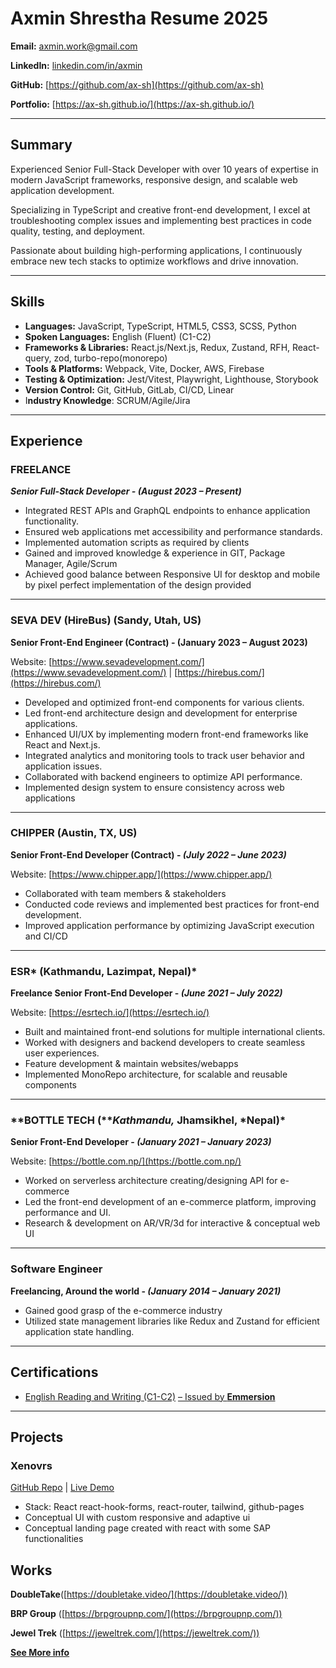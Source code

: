 # Axmin Shrestha Resume 2025

**Email:** [axmin.work@gmail.com](mailto:axmin.work@gmail.com)

**LinkedIn:** [linkedin.com/in/axmin](https://linkedin.com/in/axmin)

**GitHub:** [https://github.com/ax-sh](https://github.com/ax-sh)

**Portfolio:** [https://ax-sh.github.io/](https://ax-sh.github.io/)

---

## **Summary**

Experienced Senior Full-Stack Developer with over 10 years of expertise in modern JavaScript frameworks, responsive design, and scalable web application development.

Specializing in TypeScript and creative front-end development, I excel at troubleshooting complex issues and implementing best practices in code quality, testing, and deployment.

Passionate about building high-performing applications, I continuously embrace new tech stacks to optimize workflows and drive innovation.

---

## **Skills**

- **Languages:** JavaScript, TypeScript, HTML5, CSS3, SCSS, Python
- **Spoken Languages:** English (Fluent) (C1-C2)
- **Frameworks & Libraries:** React.js/Next.js, Redux, Zustand, RFH, React-query, zod, turbo-repo(monorepo)
- **Tools & Platforms:** Webpack, Vite, Docker, AWS, Firebase
- **Testing & Optimization:** Jest/Vitest, Playwright, Lighthouse, Storybook
- **Version Control:** Git, GitHub, GitLab, CI/CD, Linear
- I**ndustry Knowledge**: SCRUM/Agile/Jira

---

## **Experience**

### **FREELANCE**

**_Senior Full-Stack Developer - (August 2023 – Present)_**

- Integrated REST APIs and GraphQL endpoints to enhance application functionality.
- Ensured web applications met accessibility and performance standards.
- Implemented automation scripts as required by clients
- Gained and improved knowledge & experience in GIT, Package Manager, Agile/Scrum
- Achieved good balance between Responsive UI for desktop and mobile by pixel perfect implementation of the design provided

---

### **SEVA DEV (HireBus)** (Sandy, Utah, US)

**Senior Front-End Engineer (Contract) - (January 2023 – August 2023)**

Website: [https://www.sevadevelopment.com/](https://www.sevadevelopment.com/) | [https://hirebus.com/](https://hirebus.com/)

- Developed and optimized front-end components for various clients.
- Led front-end architecture design and development for enterprise applications.
- Enhanced UI/UX by implementing modern front-end frameworks like React and Next.js.
- Integrated analytics and monitoring tools to track user behavior and application issues.
- Collaborated with backend engineers to optimize API performance.
- Implemented design system to ensure consistency across web applications

---

### **CHIPPER** (Austin, TX, US)

**Senior Front-End Developer (Contract) - _(July 2022 – June 2023)_**

Website: [https://www.chipper.app/](https://www.chipper.app/)

- Collaborated with team members & stakeholders
- Conducted code reviews and implemented best practices for front-end development.
- Improved application performance by optimizing JavaScript execution and CI/CD

---

### **ESR\*** (Kathmandu, Lazimpat, Nepal)\*

**Freelance Senior Front-End Developer - _(June 2021 – July 2022)_**

Website: [https://esrtech.io/](https://esrtech.io/)

- Built and maintained front-end solutions for multiple international clients.
- Worked with designers and backend developers to create seamless user experiences.
- Feature development & maintain websites/webapps
- Implemented MonoRepo architecture, for scalable and reusable components

---

### **BOTTLE TECH (\***Kathmandu,* **Jhamsikhel,** *Nepal)\*

**Senior Front-End Developer - _(January 2021 – January 2023)_**

Website: [https://bottle.com.np/](https://bottle.com.np/)

- Worked on serverless architecture creating/designing API for e-commerce
- Led the front-end development of an e-commerce platform, improving performance and UI.
- Research & development on AR/VR/3d for interactive & conceptual web UI

---

### Software Engineer

**Freelancing, Around the world - _(January 2014 – January 2021)_**

- Gained good grasp of the e-commerce industry
- Utilized state management libraries like Redux and Zustand for efficient application state handling.

---

## **Certifications**

- [English Reading and Writing (C1-C2)](https://www.linkedin.com/posts/axmin_certified-speaker-in-english-by-emmersion-activity-7008056627694092288-x67D?) [– Issued by **Emmersion**](https://www.linkedin.com/posts/axmin_certified-speaker-in-english-by-emmersion-activity-7008056627694092288-x67D?utm_source=share&utm_medium=member_desktop&rcm=ACoAADGizyEB7fDVFfKruI9QXjZtKa6vT255LjM)

---

## **Projects**

### **Xenovrs**

[GitHub Repo](https://github.com/ax-sh/xenovrs-demo/) | [Live Demo](https://ax-sh.github.io/xenovrs-demo/)

- Stack: React react-hook-forms, react-router, tailwind, github-pages
- Conceptual UI with custom responsive and adaptive ui
- Conceptual landing page created with react with some SAP functionalities

## Works

**DoubleTake**([https://doubletake.video/](https://doubletake.video/))

**BRP Group** ([https://brpgroupnp.com/](https://brpgroupnp.com/))

**Jewel Trek** ([https://jeweltrek.com/](https://jeweltrek.com/))

[**See More info**](https://bit.ly/4418VWz)
